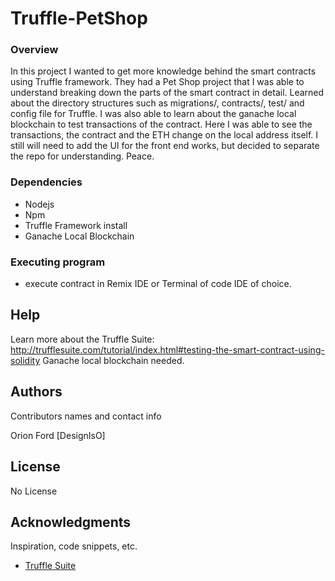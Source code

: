 # Truffle-PetShop

### Overview

In this project I wanted to get more knowledge behind the smart contracts using Truffle framework. They had a Pet Shop project that I was able to understand breaking down the parts of the smart contract in detail. Learned about the directory structures such as migrations/, contracts/, test/ and config file for Truffle. I was also able to learn about the ganache local blockchain to test transactions of the contract. Here I was able to see the transactions, the contract and the ETH change on the local address itself. I still will need to add the UI for the front end works, but decided to separate the repo for understanding. Peace. 

### Dependencies

* Nodejs
* Npm 
* Truffle Framework install
* Ganache Local Blockchain 

### Executing program

* execute contract in Remix IDE or Terminal of code IDE of choice.

## Help

Learn more about the Truffle Suite: http://trufflesuite.com/tutorial/index.html#testing-the-smart-contract-using-solidity
Ganache local blockchain needed.

## Authors

Contributors names and contact info

Orion Ford 
[DesignIsO]


## License

No License

## Acknowledgments

Inspiration, code snippets, etc.
* [Truffle Suite ](https://github.com/trufflesuite/truffle)
